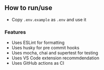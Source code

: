 ## How to run/use
- Copy `.env.example` as `.env` and use it

### Features
- Uses ESLint for formatting
- Uses husky for pre commit hooks
- Uses mocha, chai and supertest for testing
- Uses VS Code extension recommdendation
- Uses GitHub actions as CI
